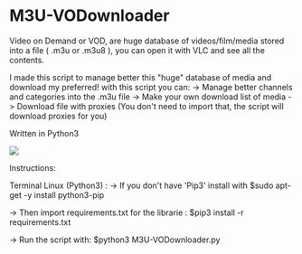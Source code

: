 # M3U-VODownloader
Video on Demand or VOD, are huge database of videos/film/media stored into a file ( .m3u or .m3u8 ), you can open it with VLC and see all the contents.

I made this script to manage better this "huge" database of media and download my preferred!
with this script you can:
  -> Manage better channels and categories into the .m3u file
  -> Make your own download list of media
  -> Download file with proxies (You don't need to import that, the script will download proxies for you)

Written in Python3

<img src="https://s5.gifyu.com/images/VodDownloaderm3u.gif">

Instructions:

Terminal Linux (Python3) : 
-> If you don't have 'Pip3' install with 
    $sudo apt-get -y install python3-pip
  
-> Then import requirements.txt for the librarie :
    $pip3 install -r requirements.txt 
    
-> Run the script with:
    $python3 M3U-VODownloader.py
